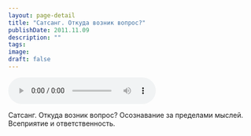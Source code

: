 ```yaml
---
layout: page-detail
title: "Сатсанг. Откуда возник вопрос?"
publishDate: 2011.11.09
description: ""
tags:
image:
draft: false
---
```


<audio title="2011.11.09 - Сатсанг. Откуда возник вопрос?.mp3" src="https://filer-api.advayta.org/v1.0/public/files/75191" controls=""></audio>

 Сатсанг. Откуда возник вопрос? Осознавание за пределами мыслей.  
 Всеприятие и ответственность.   

  
